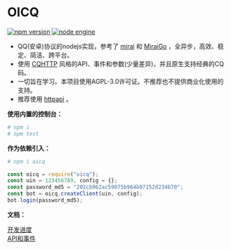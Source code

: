# OICQ

[![npm version](https://img.shields.io/npm/v/oicq.svg?logo=npm)](https://www.npmjs.com/package/oicq)
[![node engine](https://img.shields.io/node/v/oicq.svg)](https://nodejs.org)

* QQ(安卓)协议的nodejs实现，参考了 [mirai](https://github.com/mamoe/mirai) 和 [MiraiGo](https://github.com/Mrs4s/MiraiGo) ，全异步，高效、稳定、简洁、跨平台。  
* 使用 [CQHTTP](https://cqhttp.cc) 风格的API、事件和参数(少量差异)，并且原生支持经典的CQ码。  
* 一切旨在学习。本项目使用AGPL-3.0许可证。不推荐也不提供商业化使用的支持。
* 推荐使用 [httpapi](https://github.com/takayama-lily/onebot) 。

**使用内置的控制台：**

```bash
# npm i
# npm test
```

**作为依赖引入：**

```bash
# npm i oicq
```

```js
const oicq = require("oicq");
const uin = 123456789, config = {};
const password_md5 = "202cb962ac59075b964b07152d234b70";
const bot = oicq.createClient(uin, config);
bot.login(password_md5);
```

**文档：**

[开发进度](./docs/project.md)  
[API和事件](./docs/api.md)
